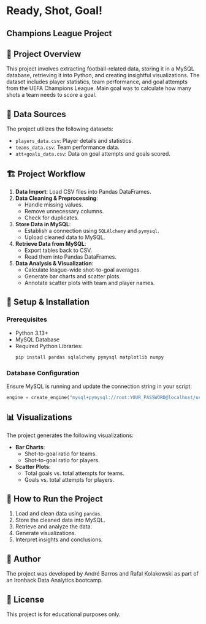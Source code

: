 # Ready, Shot, Goal!
## Champions League Project

## 📌 Project Overview
This project involves extracting football-related data, storing it in a MySQL database, retrieving it into Python, and creating insightful visualizations. The dataset includes player statistics, team performance, and goal attempts from the UEFA Champions League. Main goal was to calculate how many shots a team needs to score a goal.

## 📂 Data Sources
The project utilizes the following datasets:
- `players_data.csv`: Player details and statistics.
- `teams_data.csv`: Team performance data.
- `att+goals_data.csv`: Data on goal attempts and goals scored.

## 🏗 Project Workflow
1. **Data Import**: Load CSV files into Pandas DataFrames.
2. **Data Cleaning & Preprocessing**:
   - Handle missing values.
   - Remove unnecessary columns.
   - Check for duplicates.
3. **Store Data in MySQL**:
   - Establish a connection using `SQLAlchemy` and `pymysql`.
   - Upload cleaned data to MySQL.
4. **Retrieve Data from MySQL**:
   - Export tables back to CSV.
   - Read them into Pandas DataFrames.
5. **Data Analysis & Visualization**:
   - Calculate league-wide shot-to-goal averages.
   - Generate bar charts and scatter plots.
   - Annotate scatter plots with team and player names.

## 🔧 Setup & Installation
### Prerequisites
- Python 3.13+
- MySQL Database
- Required Python Libraries:
  ```bash
  pip install pandas sqlalchemy pymysql matplotlib numpy
  ```

### Database Configuration
Ensure MySQL is running and update the connection string in your script:
```python
engine = create_engine("mysql+pymysql://root:YOUR_PASSWORD@localhost/ucl")
```

## 📊 Visualizations
The project generates the following visualizations:
- **Bar Charts**:
  - Shot-to-goal ratio for teams.
  - Shot-to-goal ratio for players.
- **Scatter Plots**:
  - Total goals vs. total attempts for teams.
  - Goals vs. total attempts for players.

## 🚀 How to Run the Project
1. Load and clean data using `pandas`.
2. Store the cleaned data into MySQL.
3. Retrieve and analyze the data.
4. Generate visualizations.
5. Interpret insights and conclusions.

## 📌 Author
The project was developed by André Barros and Rafal Kolakowski as part of an Ironhack Data Analytics bootcamp.

## 🔗 License
This project is for educational purposes only.

